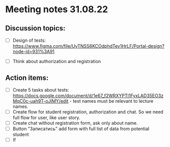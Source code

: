 # Meeting notes 31.08.22  

## Discussion topics: 

- [ ] Design of tests: https://www.figma.com/file/UyTNSS6KCOdphdTev1HrLF/Portal-design?node-id=931%3A91 
- [ ] Think about authorization and registration 
 
 
 
 ## Action items: 
 
- [ ] Create 5 tasks about tests: https://docs.google.com/document/d/1e67_f2WRXYPTl1FyxLAD35EO3zMqC0c-uah9T-oJIMY/edit - test names must be relevant to lecture names. 
- [ ] Create flow for student registration, authorization and chat. So we need full flow for user, like user story.  
- [ ] Create chat without registration form, ask only about name.
- [ ] Button "Записатись" add form with full list of data from potential student 
- [ ] If 
